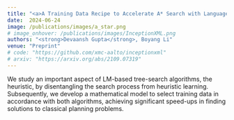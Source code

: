 ```yaml
---
title: "<a>A Training Data Recipe to Accelerate A* Search with Language Models</a>"
date:  2024-06-24
image: /publications/images/a_star.png
# image_onhover: /publications/images/InceptionXML.png
authors: "<strong>Devaansh Gupta</strong>, Boyang Li"
venue: "Preprint"
# code: "https://github.com/xmc-aalto/inceptionxml"
# arxiv: "https://arxiv.org/abs/2109.07319"
---
```

We study an important aspect of LM-based tree-search algorithms, the heuristic, by disentangling the search process from heuristic learning. Subsequently, we develop a mathematical model to select training data in accordance with both algorithms, achieving significant speed-ups in finding solutions to classical planning problems.
